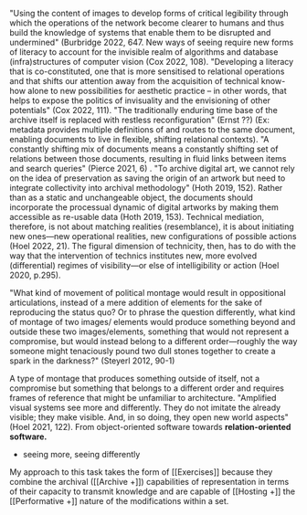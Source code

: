  "Using the content of images to develop forms of critical legibility through which the operations of the network become clearer to humans and thus build the knowledge of systems that enable them to be disrupted and undermined" (Burbridge 2022, 647. New ways of seeing require new forms of literacy to account for the invisible realm of algorithms and database (infra)structures of computer vision (Cox 2022, 108). "Developing a literacy that is co-constituted, one that is more sensitised to relational operations and that shifts our attention away from the acquisition of technical know-how alone to new possibilities for aesthetic practice – in other words, that helps to expose the politics of invisuality and the envisioning of other potentials" (Cox 2022, 111). "The traditionally enduring time base of the archive itself is replaced with restless reconfiguration" (Ernst ??) (Ex: metadata provides multiple definitions of and routes to the same document, enabling documents to live in flexible, shifting relational contexts). "A constantly shifting mix of documents means a constantly shifting set of relations between those documents, resulting in fluid links between items and search queries" (Pierce 2021, 6) . "To archive digital art, we cannot rely on the idea of preservation as saving the origin of an artwork but need to integrate collectivity into archival methodology" (Hoth 2019, 152). Rather than as a static and unchangeable object, the documents should incorporate the processual dynamic of digital artworks by making them accessible as re-usable data (Hoth 2019, 153). Technical mediation, therefore, is not about matching realities (resemblance), it is about initiating new ones—new operational realities, new configurations of possible actions (Hoel 2022, 21). The figural dimension of technicity, then, has to do with the way that the intervention of technics institutes new, more evolved (differential) regimes of visibility—or else of intelligibility or action (Hoel 2020, p.295).

"What kind of movement of political montage would result in oppositional articulations, instead of a mere addition of elements for the sake of reproducing the status quo? Or to phrase the question differently, what kind of montage of two images/ elements would produce something beyond and outside these two images/elements, something that would not represent a compromise, but would instead belong to a different order—roughly the way someone might tenaciously pound two dull stones together to create a spark in the darkness?" (Steyerl 2012, 90-1)

A type of montage that produces something outside of itself, not a compromise but something that belongs to a different order and requires frames of reference that might be unfamiliar to architecture. "Amplified visual systems see more and differently. They do not imitate the already visible; they make visible. And, in so doing, they open new world aspects" (Hoel 2021, 122). From object-oriented software towards **relation-oriented software.** 
- seeing more, seeing differently 

My approach to this task takes the form of [[Exercises]] because they combine the archival ([[Archive +]]) capabilities of representation in terms of their capacity to transmit knowledge and are capable of [[Hosting +]] the [[Performative +]] nature of the modifications within a set.